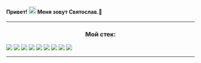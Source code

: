 ####  Привет! <img src="https://media.giphy.com/media/hvRJCLFzcasrR4ia7z/giphy.gif" width="20px" height="20px"> Меня зовут Святослав.👋


***
<h3 align="center">Мой стек:</h3>

<img src="https://img.shields.io/badge/<LABEL>-HTML5-e34f26"/>
<img src="https://img.shields.io/badge/<LABEL>-CSS3-#321011"/>
<img src="https://img.shields.io/badge/<LABEL>-JavaScript-323330"/>
<img src="https://img.shields.io/badge/<LABEL>-React-404d59"/>
<img src="https://img.shields.io/badge/<LABEL>-NodeJS-7da55f"/>
<img src="https://img.shields.io/badge/<LABEL>-MongoDB-4ea94b"/>
<img src="https://img.shields.io/badge/<LABEL>-Postman-ff6c37"/>
<img src="https://img.shields.io/badge/<LABEL>-Webpack-20232a"/>
<img src="https://img.shields.io/badge/<LABEL>-GitHub-1572b6"/>

***
